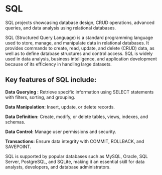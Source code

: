 # SQL
SQL projects showcasing database design, CRUD operations, advanced queries, and data analysis using relational databases.

SQL (Structured Query Language) is a standard programming language used to store, manage, and manipulate data in relational databases. It provides commands to create, read, update, and delete (CRUD) data, as well as to define database structures and control access. SQL is widely used in data analysis, business intelligence, and application development because of its efficiency in handling large datasets.

## Key features of SQL include:

**Data Querying :** Retrieve specific information using SELECT statements with filters, sorting, and grouping.

**Data Manipulation:** Insert, update, or delete records.

**Data Definition:** Create, modify, or delete tables, views, indexes, and schemas.

**Data Control:** Manage user permissions and security.

**Transactions:** Ensure data integrity with COMMIT, ROLLBACK, and SAVEPOINT.

SQL is supported by popular databases such as MySQL, Oracle, SQL Server, PostgreSQL, and SQLite, making it an essential skill for data analysts, developers, and database administrators.
